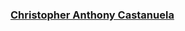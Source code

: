 ### [Christopher Anthony Castanuela](https://chriscastanuela.github.io/cac/)

<!--To publish: 
npm run build
gh-pages -d dist
>
